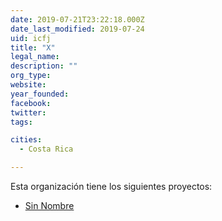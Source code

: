 ```yaml
---
date: 2019-07-21T23:22:18.000Z
date_last_modified: 2019-07-24
uid: icfj
title: "X"
legal_name: 
description: ""
org_type: 
website: 
year_founded: 
facebook: 
twitter: 
tags:

cities: 
  - Costa Rica

---
```


Esta organización tiene los siguientes proyectos:

- [Sin Nombre](/i/sin-nombre.html)
